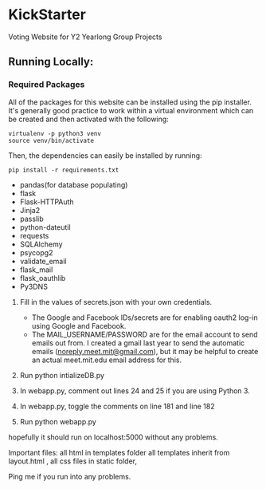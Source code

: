 # KickStarter
Voting Website for Y2 Yearlong Group Projects

## Running Locally:

### Required Packages
All of the packages for this website can be installed using the pip installer.
It's generally good practice to work within a virtual environment which can be created and then activated with the following:
```
virtualenv -p python3 venv
source venv/bin/activate
```
Then, the dependencies can easily be installed by running:
```
pip install -r requirements.txt
```

<ul>
<li>pandas(for database populating)</li>
<li>flask</li>
<li>Flask-HTTPAuth</li>
<li>Jinja2</li>
<li>passlib</li>
<li>python-dateutil</li>
<li>requests</li>
<li>SQLAlchemy</li>
<li>psycopg2</li>
<li>validate_email</li>
<li>flask_mail</li>
<li>flask_oauthlib</li>
<li>Py3DNS</li>
<!-- <li>pyDNS</li>  -->
</ul>


1.  Fill in the values of secrets.json with your own credentials.
	- The Google and Facebook IDs/secrets are for enabling oauth2 log-in using Google and Facebook.
	- The MAIL_USERNAME/PASSWORD are for the email account to send emails out from. I created a gmail last year to send the automatic emails (noreply.meet.mit@gmail.com), but it may be helpful to create an actual meet.mit.edu email address for this.

2. Run python intializeDB.py

3. In webapp.py, comment out lines 24 and 25 if you are using Python 3.

4. In webapp.py, toggle the comments on line 181 and line 182

5. Run python webapp.py 

hopefully it should run on localhost:5000 without any problems.

Important files:  all html in templates folder all templates inherit from layout.html , all css files in static folder,

Ping me if you run into any problems.
